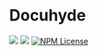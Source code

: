 # Docuhyde
[![](https://img.shields.io/github/package-json/v/YewTreeWeb/docuhyde?logoColor=%23eb8a5e&style=for-the-badge)](https://docuhyde.netlify.com) [![](https://img.shields.io/maintenance/yes/2020?style=for-the-badge)](https://github.com/daveberning) [![NPM License](https://img.shields.io/npm/l/all-contributors.svg?style=for-the-badge)](https://github.com/daveberning/griddle/blob/master/LICENSE)
